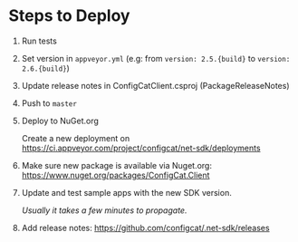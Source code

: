 # Steps to Deploy
1. Run tests
2. Set version in `appveyor.yml` (e.g: from `version: 2.5.{build}` to `version: 2.6.{build}`)
3. Update release notes in ConfigCatClient.csproj (PackageReleaseNotes)
4. Push to `master`
5. Deploy to NuGet.org

    Create a new deployment on  https://ci.appveyor.com/project/configcat/net-sdk/deployments
6. Make sure new package is available via Nuget.org: https://www.nuget.org/packages/ConfigCat.Client
7. Update and test sample apps with the new SDK version.

    *Usually it takes a few minutes to propagate.*
8. Add release notes: https://github.com/configcat/.net-sdk/releases